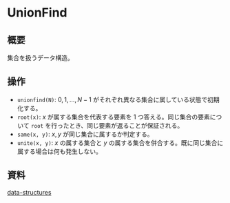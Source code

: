 # UnionFind
## 概要
集合を扱うデータ構造。

## 操作
* `unionfind(N)`: $0, 1, \dots, N-1$ がそれぞれ異なる集合に属している状態で初期化する。
* `root(x)`: $x$ が属する集合を代表する要素を $1$ つ答える。同じ集合の要素について `root` を行ったとき、同じ要素が返ることが保証される。
* `same(x, y)`: $x, y$ が同じ集合に属するか判定する。
* `unite(x, y)`: $x$ の属する集合と $y$ の属する集合を併合する。既に同じ集合に属する場合は何も発生しない。

## 資料
[data-structures](https://scrapbox.io/data-structures/Union_Find)